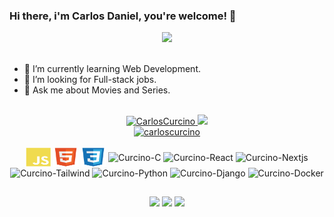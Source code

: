 ### Hi there, i'm Carlos Daniel, you're welcome! 👋
<div align="center">
<img src="https://i.pinimg.com/originals/16/c2/41/16c24137ad4ce2e32a3eb1b8c4a659aa.gif" width=840 heigth=604 />
</div>

 <br />
 
- 🌱 I’m currently learning Web Development.<br />
- 👯 I’m looking for Full-stack jobs.<br />
- 💬 Ask me about Movies and Series.<br />
<br />

<div align="center">
  <a href="https://github.com/carloscurcino">
   <img width="448" src="https://github-readme-stats.vercel.app/api?username=carloscurcino&show_icons=true&locale=pt-br&theme=gotham&include_all_commits=true&count_private=true" alt="CarlosCurcino" />
  <img height="180em" src="https://github-readme-stats.vercel.app/api/top-langs/?username=carloscurcino&layout=compact&langs_count=7&theme=gotham"/><a href="https://github.com/carloscurcino/">
    <div align="center"><img width="448" style src="http://github-readme-streak-stats.herokuapp.com?user=carloscurcino&theme=gotham&locale=pt-br&date_format=j%20M%5B%20Y%5D" alt="carloscurcino" /></div>
</a>
</div>

<div style="display: inline_block" align="center"><br>
  <img align="center" alt="Curcino-Js" height="30" width="40" src="https://raw.githubusercontent.com/devicons/devicon/master/icons/javascript/javascript-plain.svg">
  <img align="center" alt="Curcino-HTML" height="30" width="40" src="https://raw.githubusercontent.com/devicons/devicon/master/icons/html5/html5-original.svg">
  <img align="center" alt="Curcino-CSS" height="30" width="40" src="https://raw.githubusercontent.com/devicons/devicon/master/icons/css3/css3-original.svg">
  <img align="center" alt="Curcino-C" height="32" width="42" src="https://cdn.jsdelivr.net/gh/devicons/devicon/icons/c/c-original.svg" />
  <img align="center" alt="Curcino-React" height="32" width="42" src="https://cdn.jsdelivr.net/gh/devicons/devicon/icons/react/react-original.svg" />
  <img align="center" alt="Curcino-Nextjs" height="32" width="42" src="https://cdn.jsdelivr.net/gh/devicons/devicon@latest/icons/nextjs/nextjs-original.svg" />
  <img align="center" alt="Curcino-Tailwind" height="32" width="42" src="https://cdn.jsdelivr.net/gh/devicons/devicon@latest/icons/tailwindcss/tailwindcss-original.svg" />
  <img align="center" alt="Curcino-Python" height="32" width="42" src="https://cdn.jsdelivr.net/gh/devicons/devicon/icons/python/python-original.svg" />
  <img align="center" alt="Curcino-Django" height="32" width="42" src="https://cdn.jsdelivr.net/gh/devicons/devicon/icons/django/django-plain.svg" />
  <img align="center" alt="Curcino-Docker" height="32" width="42" src="https://cdn.jsdelivr.net/gh/devicons/devicon/icons/docker/docker-original.svg" />
            
  ##
  
  <div> 
  <a href="https://instagram.com/carlos.curcino" target="_blank"><img src="https://img.shields.io/badge/-Instagram-%23E4405F?style=for-the-badge&logo=instagram&logoColor=white" target="_blank"></a>
  <a href = "mailto: carlosdanielf541@gmail.com"><img src="https://img.shields.io/badge/-Gmail-%23333?style=for-the-badge&logo=gmail&logoColor=white" target="_blank"></a>
  <a href="https://www.linkedin.com/in/carlos-daniel-curcino-mendes-7150141b5/"><img src="https://img.shields.io/badge/-LinkedIn-%230077B5?style=for-the-badge&logo=linkedin&logoColor=white" target="_blank"></a> 

</div>
